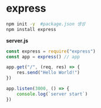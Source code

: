 # express

```sh
npm init -y  #package.json 생성
npm install express
```

**server.js**

```js
const express = require("express")
const app = express() // app

app.get("/", (req, res) => {
    res.send("Hello World!")
})

app.listen(3000, () => {
    console.log(`server start`)
})
```
